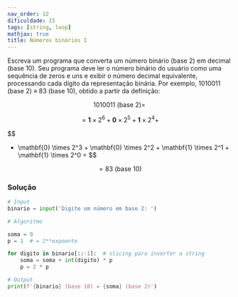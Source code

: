 ```yaml
---
nav_order: 12
dificuldade: 15
tags: [string, loop]
mathjax: true
title: Números binários I
---
```


Escreva um programa que converta um número binário (base 2) em decimal (base 10). Seu programa deve ler o número binário do usuário como uma sequência de zeros e uns e exibir o número decimal equivalente, processando cada dígito da representação binária. Por exemplo, 1010011 (base 2) $\equiv$ 83 (base 10), obtido a partir da definição:

$$
1010011 \text{ (base 2)} =
$$

$$
= \mathbf{1} \times 2^6 +
\mathbf{0} \times 2^5 +
\mathbf{1} \times 2^4 +
$$

$$
+ \mathbf{0} \times 2^3 +
\mathbf{0} \times 2^2 +
\mathbf{1} \times 2^1 +
\mathbf{1} \times 2^0 =
$$

$$
= 83 \text{ (base 10)}
$$


### Solução

```python
# Input
binario = input('Digite um número em base 2: ')

# Algoritmo

soma = 0
p = 1  # = 2**expoente

for digito in binario[::-1]:  # slicing para inverter a string
    soma = soma + int(digito) * p
    p = 2 * p

# Output
print(f'{binario} (base 10) = {soma} (base 2)')

```
